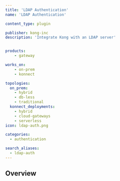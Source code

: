 ```yaml
---
title: 'LDAP Authentication'
name: 'LDAP Authentication'

content_type: plugin

publisher: kong-inc
description: 'Integrate Kong with an LDAP server'


products:
    - gateway

works_on:
    - on-prem
    - konnect

topologies:
  on_prem:
    - hybrid
    - db-less
    - traditional
  konnect_deployments:
    - hybrid
    - cloud-gateways
    - serverless
icon: ldap-auth.png

categories:
  - authentication

search_aliases:
  - ldap-auth
---
```


## Overview
